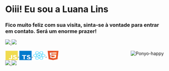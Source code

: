 # Oiii! Eu sou a Luana Lins

### Fico muito feliz com sua visita, sinta-se à vontade para entrar em contato. Será um enorme prazer!

<div>
   
   <a href="https://github.com/LuanaVLins">
    
   <img src="https://img.shields.io/badge/-Gmail-%23333?style=for-the-badge&logo=gmail&logoColor=red" target="_blank">
    
   <img src="https://img.shields.io/badge/-LinkedIn-%230077B5?style=for-the-badge&logo=linkedin&logoColor=white" target="_blank">
         
   </div>
      <div style="display: inline_block"><br>
  <img align="center" alt="Rafa-Js" height="30" width="40" src="https://raw.githubusercontent.com/devicons/devicon/master/icons/javascript/javascript-plain.svg">
  <img align="center" alt="Rafa-Ts" height="30" width="40" src="https://raw.githubusercontent.com/devicons/devicon/master/icons/typescript/typescript-plain.svg">
  <img align="center" alt="Rafa-React" height="30" width="40" src="https://raw.githubusercontent.com/devicons/devicon/master/icons/react/react-original.svg">
  <img align="center" alt="Rafa-HTML" height="30" width="40" src="https://raw.githubusercontent.com/devicons/devicon/master/icons/html5/html5-original.svg">

 
   <img align="right" alt="Ponyo-happy" src="https://64.media.tumblr.com/5a564c6dba0969aa9f51177c0e7d6d46/3acc154803c6216b-f2/s500x750/143a68aeffe79d6e2e06841923287077b97e588a.gif">
      </div>
 

 <div>
  
  <img height="180em" src="https://github-readme-stats.vercel.app/api?username=LuanaVLins&show_icons=midnight-purple&theme=midnight-purple&include_all_commits=true&count_private=true"/>
    
  <img height="180em" src="https://github-readme-stats.vercel.app/api/top-langs/?username=LuanaVLins&layout=compact&langs_count=7&theme=midnight-purple"/>
  
</div>
 
  ##
   



